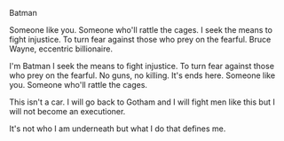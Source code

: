 Batman

 Someone like you. Someone who'll rattle the cages. I seek the means to fight injustice. To turn fear against those who prey on the fearful. Bruce Wayne, eccentric billionaire.

 I'm Batman I seek the means to fight injustice. To turn fear against those who prey on the fearful. No guns, no killing. It's ends here. Someone like you. Someone who'll rattle the cages.

 This isn't a car. I will go back to Gotham and I will fight men Iike this but I will not become an executioner.

 It's not who I am underneath but what I do that defines me.
